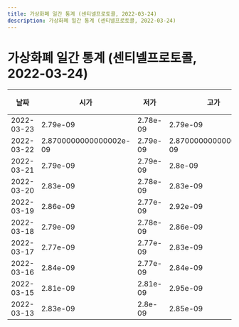 ```yaml
---
title: 가상화폐 일간 통계 (센티넬프로토콜, 2022-03-24)
description: 가상화폐 일간 통계 (센티넬프로토콜, 2022-03-24)
---
```



가상화폐 일간 통계 (센티넬프로토콜, 2022-03-24)
===

|날짜|시가|저가|고가|종가|비고|
|--|--|--|--|--|--|
|2022-03-23|2.79e-09|2.78e-09|2.79e-09|2.79e-09|    |
|2022-03-22|2.8700000000000002e-09|2.79e-09|2.8700000000000002e-09|2.79e-09|    |
|2022-03-21|2.79e-09|2.79e-09|2.8e-09|2.8e-09|    |
|2022-03-20|2.83e-09|2.78e-09|2.83e-09|2.79e-09|    |
|2022-03-19|2.86e-09|2.77e-09|2.92e-09|2.82e-09|    |
|2022-03-18|2.79e-09|2.78e-09|2.86e-09|2.86e-09|    |
|2022-03-17|2.77e-09|2.77e-09|2.83e-09|2.78e-09|    |
|2022-03-16|2.84e-09|2.77e-09|2.84e-09|2.77e-09|    |
|2022-03-15|2.81e-09|2.81e-09|2.95e-09|2.88e-09|    |
|2022-03-13|2.83e-09|2.8e-09|2.85e-09|2.8e-09|    |

